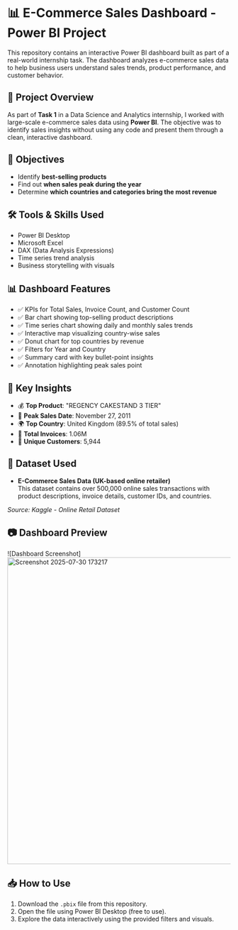 # 📊 E-Commerce Sales Dashboard - Power BI Project

This repository contains an interactive Power BI dashboard built as part of a real-world internship task. The dashboard analyzes e-commerce sales data to help business users understand sales trends, product performance, and customer behavior.

## 📌 Project Overview

As part of **Task 1** in a Data Science and Analytics internship, I worked with large-scale e-commerce sales data using **Power BI**. The objective was to identify sales insights without using any code and present them through a clean, interactive dashboard.

## 🎯 Objectives

- Identify **best-selling products**
- Find out **when sales peak during the year**
- Determine **which countries and categories bring the most revenue**

## 🛠 Tools & Skills Used

- Power BI Desktop
- Microsoft Excel
- DAX (Data Analysis Expressions)
- Time series trend analysis
- Business storytelling with visuals

## 📊 Dashboard Features

- ✅ KPIs for Total Sales, Invoice Count, and Customer Count
- ✅ Bar chart showing top-selling product descriptions
- ✅ Time series chart showing daily and monthly sales trends
- ✅ Interactive map visualizing country-wise sales
- ✅ Donut chart for top countries by revenue
- ✅ Filters for Year and Country
- ✅ Summary card with key bullet-point insights
- ✅ Annotation highlighting peak sales point

## 🧠 Key Insights

- 💰 **Top Product**: "REGENCY CAKESTAND 3 TIER"
- 📅 **Peak Sales Date**: November 27, 2011
- 🌍 **Top Country**: United Kingdom (89.5% of total sales)
- 🧾 **Total Invoices**: 1.06M
- 👥 **Unique Customers**: 5,944

## 📂 Dataset Used

- **E-Commerce Sales Data (UK-based online retailer)**  
  This dataset contains over 500,000 online sales transactions with product descriptions, invoice details, customer IDs, and countries.  

_Source: Kaggle - Online Retail Dataset_

## 📷 Dashboard Preview

![Dashboard Screenshot]<img width="1243" height="692" alt="Screenshot 2025-07-30 173217" src="https://github.com/user-attachments/assets/2071d5b6-0a62-4485-911c-29b34d7dd209" />

## 📥 How to Use

1. Download the `.pbix` file from this repository.
2. Open the file using Power BI Desktop (free to use).
3. Explore the data interactively using the provided filters and visuals.
